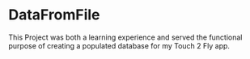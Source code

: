 # DataFromFile

This Project was both a learning experience and served the functional purpose of creating a populated database for my Touch 2 Fly app. 
